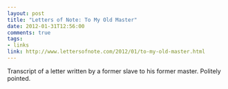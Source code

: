 ```yaml
---
layout: post
title: "Letters of Note: To My Old Master"
date: 2012-01-31T12:56:00
comments: true
tags:
- links
link: http://www.lettersofnote.com/2012/01/to-my-old-master.html
---
```

Transcript of a letter written by a former slave to his former master. Politely pointed. 
